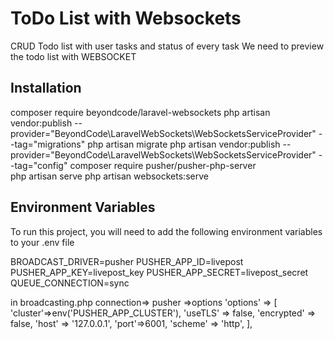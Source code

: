 
# ToDo List with Websockets

CRUD Todo list with user tasks and status of every task We need to preview the todo list with WEBSOCKET

## Installation
composer require beyondcode/laravel-websockets
php artisan vendor:publish --provider="BeyondCode\LaravelWebSockets\WebSocketsServiceProvider" --tag="migrations"
php artisan migrate
php artisan vendor:publish --provider="BeyondCode\LaravelWebSockets\WebSocketsServiceProvider" --tag="config"
composer require pusher/pusher-php-server   
php artisan serve
php artisan websockets:serve
## Environment Variables

To run this project, you will need to add the following environment variables to your .env file

BROADCAST_DRIVER=pusher
PUSHER_APP_ID=livepost
PUSHER_APP_KEY=livepost_key
PUSHER_APP_SECRET=livepost_secret
QUEUE_CONNECTION=sync

in broadcasting.php connection=> pusher =>options
'options' => [
                'cluster'=>env('PUSHER_APP_CLUSTER'),
                'useTLS' => false,
                'encrypted' => false,
                'host' => '127.0.0.1',
                'port'=>6001,
                'scheme' => 'http',
            ],
